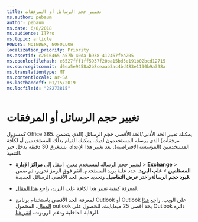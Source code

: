 ```yaml
---
title: تغيير حجم الرسائل أو المرفقات
ms.author: pebaum
author: pebaum
ms.date: 6/8/2018
ms.audience: ITPro
ms.topic: article
ROBOTS: NOINDEX, NOFOLLOW
localization_priority: Priority
ms.assetid: c2016465-a57b-40da-b938-412467fea205
ms.openlocfilehash: e6527fff1ff5937f20ba15bd5e191b02bcd12715
ms.sourcegitcommit: d6ea5e9458a2b8ceaab3ac4bd483e1130b9a398a
ms.translationtype: MT
ms.contentlocale: ar-SA
ms.lasthandoff: 01/15/2019
ms.locfileid: "28273815"
---
```

# <a name="changing-message-or-attachment-size"></a>تغيير حجم الرسائل أو المرفقات

كمسؤول Office 365، يمكنك تغيير الحد الأدنى/الحد الأقصى حجم الرسائل (الذي يتضمن مرفقات) الذي يرسله المستخدمون لديك. يمكنك القيام بذلك للمستخدمين أو لكافة المستخدمين (المؤسسة الافتراضية). بعد تغيير هذا الإعداد، يستغرق 30 دقيقة يدخل حيز التنفيذ.
  
- لتغيير حجم الرسالة لمستخدم معين، انتقل إلى **مراكز الإدارة** \> **Exchange** \> **المستلمين** \> **علب البريد**. حدد علبة بريد المستخدم. انقر فوق الرمز تحرير، ثم ضمن **قيود حجم الرسالة**واختر **عرض التفاصيل** وتحديد حجم الحد الأقصى الرسائل الجديدة. 
    
- لمعرفة كيفية تغيير هذا لكافة علب البريد، راجع [هذا المقال](https://www.microsoft.com/en-us/microsoft-365/blog/2015/04/15/office-365-now-supports-larger-email-messages-up-to-150-mb/).
    
- لمعرفة الحد الأقصى باستخدام برنامج Outlook أو Outlook على الويب، راجع [هذا المقال](https://technet.microsoft.com/en-us/library/exchange-online-limits.aspx#MessageLimits). المحمول outlook بحد أقصى 25 ميغابايت. للحصول على Outlook دائرة الرقابة الداخلية ودعم الروبوت، [انقر هنا](https://support.office.com/en-us/article/Get-in-app-help-for-Outlook-for-iOS-and-Android-218a22d1-9fa5-4889-b689-de1c63493243).
    

